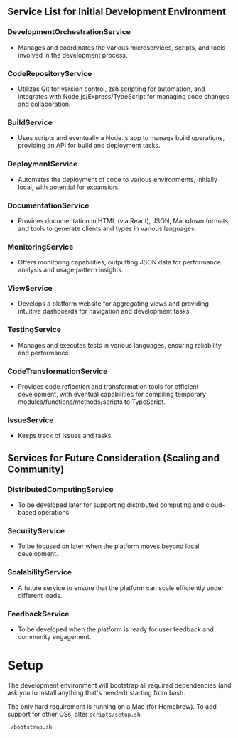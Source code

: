 ## Service List for Initial Development Environment

### DevelopmentOrchestrationService
- Manages and coordinates the various microservices, scripts, and tools involved in the development process.
### CodeRepositoryService
- Utilizes Git for version control, zsh scripting for automation, and integrates with Node.js/Express/TypeScript for managing code changes and collaboration.
### BuildService
- Uses scripts and eventually a Node.js app to manage build operations, providing an API for build and deployment tasks.
### DeploymentService
- Automates the deployment of code to various environments, initially local, with potential for expansion.
### DocumentationService
- Provides documentation in HTML (via React), JSON, Markdown formats, and tools to generate clients and types in various languages.
### MonitoringService
- Offers monitoring capabilities, outputting JSON data for performance analysis and usage pattern insights.
### ViewService
- Develops a platform website for aggregating views and providing intuitive dashboards for navigation and development tasks.
### TestingService
- Manages and executes tests in various languages, ensuring reliability and performance.
### CodeTransformationService
- Provides code reflection and transformation tools for efficient development, with eventual capabilities for compiling temporary modules/functions/methods/scripts to TypeScript.
### IssueService
- Keeps track of issues and tasks.

## Services for Future Consideration (Scaling and Community)

### DistributedComputingService
- To be developed later for supporting distributed computing and cloud-based operations.
### SecurityService
- To be focused on later when the platform moves beyond local development.
### ScalabilityService
- A future service to ensure that the platform can scale efficiently under different loads.
### FeedbackService
- To be developed when the platform is ready for user feedback and community engagement.

# Setup
The development environment will bootstrap all required dependencies (and ask you to install anything that's needed) starting from bash.

The only hard requirement is running on a Mac (for Homebrew). To add support for other OSs, alter `scripts/setup.sh`.
```
./bootstrap.sh
```

